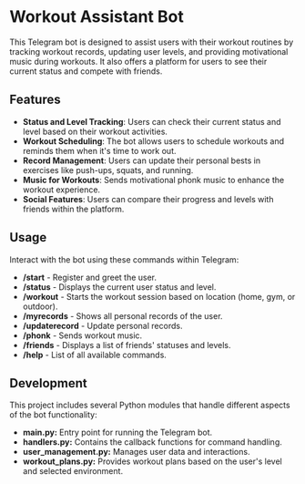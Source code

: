 # Workout Assistant Bot

This Telegram bot is designed to assist users with their workout routines by tracking workout records, updating user levels, and providing motivational music during workouts. It also offers a platform for users to see their current status and compete with friends.

## Features

- **Status and Level Tracking**: Users can check their current status and level based on their workout activities.
- **Workout Scheduling**: The bot allows users to schedule workouts and reminds them when it's time to work out.
- **Record Management**: Users can update their personal bests in exercises like push-ups, squats, and running.
- **Music for Workouts**: Sends motivational phonk music to enhance the workout experience.
- **Social Features**: Users can compare their progress and levels with friends within the platform.

## Usage
Interact with the bot using these commands within Telegram:

- **/start** - Register and greet the user.
- **/status** - Displays the current user status and level.
- **/workout** - Starts the workout session based on location (home, gym, or outdoor).
- **/myrecords** - Shows all personal records of the user.
- **/updaterecord** - Update personal records.
- **/phonk** - Sends workout music.
- **/friends** - Displays a list of friends' statuses and levels.
- **/help** - List of all available commands.

## Development
This project includes several Python modules that handle different aspects of the bot functionality:

- **main.py:** Entry point for running the Telegram bot.
- **handlers.py:** Contains the callback functions for command handling.
- **user_management.py:** Manages user data and interactions.
- **workout_plans.py:** Provides workout plans based on the user's level and selected environment.
